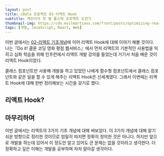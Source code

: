 ```yaml
---
layout: post
title: c0ala 프로젝트 03-리액트 Hook
subtitle: 개린이의 첫 웹 풀스택 프로젝트 도전기
thumbnail-img: https://cdn.evilmartians.com/front/posts/optimizing-react-virtual-dom-explained/cover-a1d5b40.png
tags: [개발, JavaScript, React, Web]
---
```


이번 글에서는 [02-리액트 기초개념](https://scw3812.github.io/2021-01-29-c0ala-project-02/)에 이어 리액트 
Hook에 대해 이야기 해볼 것이다. 나는『Do it! 클론 코딩 영화 평점 웹서비스』에서 먼저 리액트의 기본적인 사용법을 
익히고 심화 학습을 위해 인프런에서 리액트 개발 강의를 들었는데 거기서 처음 배운 것이 리액트 Hook이었다.  

클래스 컴포넌트만 사용해 개발을 하고 있었던 나에게 함수형 컴포넌트에서 클래스 컴포넌트와 같은 일을 할 수 있게 해주는
리액트 Hook은 신세계였다. 그래서 이번에는 리액트 Hook에 대해 한번 정리해보는 시간을 갖기로 했다.

## 리액트 Hook?



## 마무리하며

이번 글에서는 리액트의 3가지 기초 개념에 대해 써보았다. 이 3가지 개념에 대해 알기 쉬운 방향으로 정리한 것이므로
엄밀히 따지면 정확히 정의한 것은 아니다. 하지만 앞으로 개발을 하는데 있어서 이 정도만 알고 있어도 큰 문제는 없을 
것이라고 생각한다. 더 정확하고 깊은 이해는 개발을 공부하며 차차 알아갈 생각이다.
